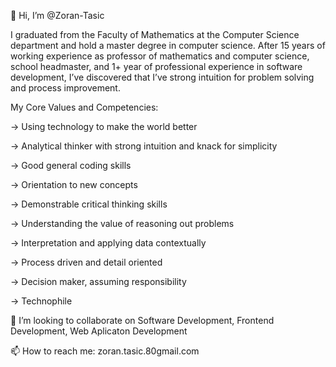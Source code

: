 👋 Hi, I’m @Zoran-Tasic

I graduated from the Faculty of Mathematics at the Computer Science department and hold a master degree in computer science. 
After 15 years of working experience as professor of mathematics and computer science, school headmaster, and 1+ year of professional experience in software development, 
I’ve discovered that I’ve strong intuition for problem solving and process improvement.

My Core Values and Competencies:

→ Using technology to make the world better

→ Analytical thinker with strong intuition and knack for simplicity

→ Good general coding skills

→ Orientation to new concepts

→ Demonstrable critical thinking skills

→ Understanding the value of reasoning out problems

→ Interpretation and applying data contextually

→ Process driven and detail oriented

→ Decision maker, assuming responsibility

→ Technophile

 💞️ I’m looking to collaborate on Software Development, Frontend Development, Web Aplicaton Development

📫 How to reach me:
zoran.tasic.80gmail.com
